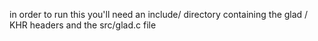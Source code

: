 in order to run this you'll need an include/ directory containing the glad / KHR headers and the src/glad.c file